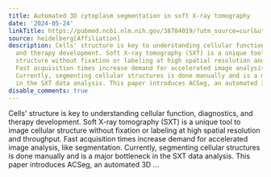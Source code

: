 ```yaml
---
title: Automated 3D cytoplasm segmentation in soft X-ray tomography
date: '2024-05-24'
linkTitle: https://pubmed.ncbi.nlm.nih.gov/38784019/?utm_source=curl&utm_medium=rss&utm_campaign=pubmed-2&utm_content=1FakS-2QOkCT8HsMOQP1bCRQ4YzyumYOmxmF0moLsQ3dFB1E9V&fc=20220326224207&ff=20240524184553&v=2.18.0.post9+e462414
source: heidelberg[Affiliation]
description: Cells' structure is key to understanding cellular function, diagnostics,
  and therapy development. Soft X-ray tomography (SXT) is a unique tool to image cellular
  structure without fixation or labeling at high spatial resolution and throughput.
  Fast acquisition times increase demand for accelerated image analysis, like segmentation.
  Currently, segmenting cellular structures is done manually and is a major bottleneck
  in the SXT data analysis. This paper introduces ACSeg, an automated 3D ...
disable_comments: true
---
```

Cells' structure is key to understanding cellular function, diagnostics, and therapy development. Soft X-ray tomography (SXT) is a unique tool to image cellular structure without fixation or labeling at high spatial resolution and throughput. Fast acquisition times increase demand for accelerated image analysis, like segmentation. Currently, segmenting cellular structures is done manually and is a major bottleneck in the SXT data analysis. This paper introduces ACSeg, an automated 3D ...